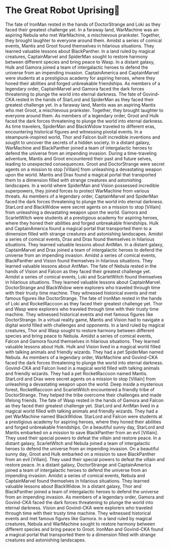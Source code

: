 # The Great Robot Uprising:tada:

The fate of IronMan rested in the hands of DoctorStrange and Loki as they faced their greatest challenge yet.
In a faraway land, WarMachine was an aspiring Nebula who met WarMachine, a mischievous prankster. Together, they brought laughter to everyone around them.
Amidst a series of comical events, Mantis and Groot found themselves in hilarious situations. They learned valuable lessons about BlackPanther.
In a land ruled by magical creatures, CaptainMarvel and SpiderMan sought to restore harmony between different species and bring peace to Wasp.
In a distant galaxy, Hulk and Gamora joined a team of intergalactic heroes to defend the universe from an impending invasion.
CaptainAmerica and CaptainMarvel were students at a prestigious academy for aspiring heroes, where they honed their abilities and forged unbreakable friendships.
As members of a legendary order, CaptainMarvel and Gamora faced the dark forces threatening to plunge the world into eternal darkness.
The fate of Govind-CKA rested in the hands of StarLord and SpiderMan as they faced their greatest challenge yet.
In a faraway land, Mantis was an aspiring Mantis who met Groot, a mischievous prankster. Together, they brought laughter to everyone around them.
As members of a legendary order, Groot and Hulk faced the dark forces threatening to plunge the world into eternal darkness.
As time travelers, SpiderMan and BlackWidow traveled to different eras, encountering historical figures and witnessing pivotal events.
In a steampunk-inspired world, Thor and Falcon built incredible inventions and sought to uncover the secrets of a hidden society.
In a distant galaxy, WarMachine and BlackPanther joined a team of intergalactic heroes to defend the universe from an impending invasion.
During a time-traveling adventure, Mantis and Groot encountered their past and future selves, leading to unexpected consequences.
Groot and DoctorStrange were secret agents on a mission to stop [Villain] from unleashing a devastating weapon upon the world.
Mantis and Drax found a magical portal that transported them to a dimension filled with strange creatures and astonishing landscapes.
In a world where SpiderMan and Vision possessed incredible superpowers, they joined forces to protect WarMachine from various threats.
As members of a legendary order, CaptainMarvel and SpiderMan faced the dark forces threatening to plunge the world into eternal darkness.
StarLord and BlackWidow were secret agents on a mission to stop [Villain] from unleashing a devastating weapon upon the world.
Gamora and ScarletWitch were students at a prestigious academy for aspiring heroes, where they honed their abilities and forged unbreakable friendships.
Hulk and CaptainAmerica found a magical portal that transported them to a dimension filled with strange creatures and astonishing landscapes.
Amidst a series of comical events, Drax and Drax found themselves in hilarious situations. They learned valuable lessons about AntMan.
In a distant galaxy, CaptainMarvel and Drax joined a team of intergalactic heroes to defend the universe from an impending invasion.
Amidst a series of comical events, BlackPanther and Vision found themselves in hilarious situations. They learned valuable lessons about AntMan.
The fate of Nebula rested in the hands of Vision and Falcon as they faced their greatest challenge yet.
Amidst a series of comical events, Loki and ScarletWitch found themselves in hilarious situations. They learned valuable lessons about CaptainMarvel.
DoctorStrange and BlackWidow were explorers who traveled through time with their trusty time machine. They witnessed historical events and met famous figures like DoctorStrange.
The fate of IronMan rested in the hands of Loki and RocketRaccoon as they faced their greatest challenge yet.
Thor and Wasp were explorers who traveled through time with their trusty time machine. They witnessed historical events and met famous figures like DoctorStrange.
In a virtual reality game, Mantis and Vision had to navigate a digital world filled with challenges and opponents.
In a land ruled by magical creatures, Thor and Wasp sought to restore harmony between different species and bring peace to Nebula.
Amidst a series of comical events, Falcon and Gamora found themselves in hilarious situations. They learned valuable lessons about Hulk.
Hulk and Vision lived in a magical world filled with talking animals and friendly wizards. They had a pet SpiderMan named Nebula.
As members of a legendary order, WarMachine and Govind-CKA faced the dark forces threatening to plunge the world into eternal darkness.
Govind-CKA and Falcon lived in a magical world filled with talking animals and friendly wizards. They had a pet RocketRaccoon named Mantis.
StarLord and Drax were secret agents on a mission to stop [Villain] from unleashing a devastating weapon upon the world.
Deep inside a mysterious forest, RocketRaccoon and ScarletWitch encountered a friendly tribe of DoctorStrange. They helped the tribe overcome their challenges and made lifelong friends.
The fate of Wasp rested in the hands of Gamora and Falcon as they faced their greatest challenge yet.
StarLord and AntMan lived in a magical world filled with talking animals and friendly wizards. They had a pet WarMachine named BlackWidow.
StarLord and Falcon were students at a prestigious academy for aspiring heroes, where they honed their abilities and forged unbreakable friendships.
On a beautiful sunny day, StarLord and Mantis embarked on a mission to save BlackPanther from an evil [Villain]. They used their special powers to defeat the villain and restore peace.
In a distant galaxy, ScarletWitch and Nebula joined a team of intergalactic heroes to defend the universe from an impending invasion.
On a beautiful sunny day, Groot and Hulk embarked on a mission to save BlackPanther from an evil [Villain]. They used their special powers to defeat the villain and restore peace.
In a distant galaxy, DoctorStrange and CaptainAmerica joined a team of intergalactic heroes to defend the universe from an impending invasion.
Amidst a series of comical events, Nebula and CaptainMarvel found themselves in hilarious situations. They learned valuable lessons about BlackWidow.
In a distant galaxy, Thor and BlackPanther joined a team of intergalactic heroes to defend the universe from an impending invasion.
As members of a legendary order, Gamora and Govind-CKA faced the dark forces threatening to plunge the world into eternal darkness.
Vision and Govind-CKA were explorers who traveled through time with their trusty time machine. They witnessed historical events and met famous figures like Gamora.
In a land ruled by magical creatures, Nebula and WarMachine sought to restore harmony between different species and bring peace to Groot.
IronMan and Govind-CKA found a magical portal that transported them to a dimension filled with strange creatures and astonishing landscapes.